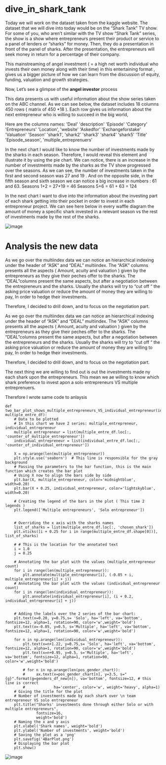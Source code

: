 # dive_in_shark_tank

Today we will work on the dataset taken from the kaggle website.
The dataset that we will dive into today would be on the “Shark Tank” TV show.
For some of you, who aren’t similar with the TV show “Shark Tank” series, the show is a show where entrepreneurs present their product or service to a panel of lenders or “sharks” for money. Then, they do a presentation in front of the panel of sharks. After the presentation, the entrepreneurs will seek money in return for a percentage of their company.

This mainstreaming of angel investment (  = a high net worth individual who invests their own money along with their time) in this entertaining format , gives us a bigger picture of how we can learn from the discussion of equity, funding, valuation and growth strategies.

Now, Let’s see a glimpse of the **angel investor** process

This data presents us with useful information about the show series taken on the ABC channel.
As we can see below, the dataset includes 18 columns 450 rows ( matrix of 450 *18 ). Each row gives us information about the next entrepreneur who is willing to succeed in the big world,


Here are the columns names:
'Deal'
'description'
 'Episode'
 'Category'
 'Entrepreneurs'
 'Location',
 'website' 
'Askedfor'
 'Exchangeforstake'
 'Valuation'
 'Season'
 'shark1', 'shark2' 'shark3' 'shark4' 'shark5'
 'Title'
 'Episode_season',
 'multiple_entreprenuers'







In the next chart I would like to know the number of investments made by the sharks in each season. Therefore, I would reveal this element and illustrate it by using  the pie chart.
We can notice, there is an increase in the number of investments made by the sharks as the TV show progressed over the seasons.
As we can see, the number of investments taken in the first and second season was 27 and 19 .
And on the opposite side, in the fifth season  and sixth season we can notice a big increase in numbers : 61 and 63.
Seasons 1+2  = 27+19 = 46
Seasons 5+6 = 61 + 63 = 124

In the next chart I want to dive into the information about the investing part of each shark getting into their pocket in order to invest in each entrepreneur project.
We can see here below in every waffle diagram the amount of money a specific shark invested in a relevant season vs the rest of investments made by the rest of the sharks.


![image](https://user-images.githubusercontent.com/28948369/234967869-da3aeb9b-3e4a-4710-9ff1-7a20b988f1ff.png)





# Analysis the new data 
As we go over the multiindex data we can notice an hierarchical indexing under the header of “ASK” and “DEAL” multiindex.
The “ASK” columns presents all the aspects ( Amount, acuity and valuation ) given by the entrepreneurs as they give their peches offer to the sharks.
The “DEAL”columns present the same aspects, but after a negotiation between the entrepreneurs and the sharks. Usually the sharks will try to “cut off “ the asking price valuation or reduce the amount of money they are willing to pay, In order to hedge their investments.

Therefore, I decided to drill down, and to focus on the negotiation part.

As we go over the multiindex data we can notice an hierarchical indexing under the header of “ASK” and “DEAL” multiindex.
The “ASK” columns presents all the aspects ( Amount, acuity and valuation ) given by the entrepreneurs as they give their peches offer to the sharks.
The “DEAL”columns present the same aspects, but after a negotiation between the entrepreneurs and the sharks. Usually the sharks will try to “cut off “ the asking price valuation or reduce the amount of money they are willing to pay, In order to hedge their investments.

Therefore, I decided to drill down, and to focus on the negotiation part.



The next thing we are willing to find out is out the investments made ny each shark upon the entrepreneurs. This mean we ae willing to know which shark preference to invest apon a solo entrepreneurs VS  multiple entreprenuers.

Therefore I wrote same code to anlaysis
```pyhton
def two_bar_plot_shows_multiple_entrepreneurs_VS_individual_entrepreneur(individual_entre_df, multiple_entre_df):
    # Data to be plotted
    # In this chart we have 2 series: multiple_entrepreneur, individual_entrepreneur
    multiple_entrepreneur = list(multiple_entre_df.loc[:, 'counter_of_multiple_entrepreneur'])
    individual_entrepreneur = list(individual_entre_df.loc[:, 'counter_of_individual_entrepreneur'])

    X = np.arange(len(multiple_entrepreneur))
    plt.style.use('seaborn')  # This line is responsible for the gray background
    # Passing the parameters to the bar function, this is the main function which creates the bar plot
    # Using X now to align the bars side by side
    plt.bar(X, multiple_entrepreneur, color='midnightblue', width=0.20)
    plt.bar(X + 0.25, individual_entrepreneur, color='lightskyblue', width=0.20)

    # Creating the legend of the bars in the plot ( This time 2 legends )
    plt.legend(['Multiple entrepreneurs', 'Solo entrepreneur'])


    # Overriding the x axis with the sharks names
    list_of_sharks = list(multiple_entre_df.loc[:, 'chosen_shark'])
    plt.xticks([i + 0.25 for i in range(multiple_entre_df.shape[0])], list_of_sharks)

    # # This is the location for the annotated text
    i = 1.0
    j = 0.25

    # Annotating the bar plot with the values (multiple_entrepreneur count)
    for i in range(len(multiple_entrepreneur)):
        plt.annotate(multiple_entrepreneur[i], (-0.05 + i, multiple_entrepreneur[i] + j))
    # Annotating the bar plot with the values (individual_entrepreneur count)
    for i in range(len(individual_entrepreneur)):
        plt.annotate(individual_entrepreneur[i], (i + 0.2, individual_entrepreneur[i] + j))


    # Adding the labels over the 2 series of the bar chart:
    plt.text(x=0.20, y=0.75,s= 'Solo', ha='left', va='bottom', fontsize=12, alpha=1, rotation=90, color='w',weight='bold')
    plt.text(x=-0.05, y=0.5, s='Multiple', ha='left', va='bottom', fontsize=12, alpha=1, rotation=90, color='w',weight='bold')

    for n in np.arange(len(individual_entrepreneur)):
        plt.text(x=n+1.22, y=0.75,s= 'Solo', ha='left', va='bottom', fontsize=12, alpha=1, rotation=90, color='w',weight='bold')
        plt.text(x=n+0.95, y=0.5, s='Multiple', ha='left', va='bottom', fontsize=12, alpha=1, rotation=90, color='w',weight='bold')

        # for n in np.arange(len(pos_gender_chart)):
        #     ax.text(x=pos_gender_chart[n], y=3.5, s="{g}".format(g=genders_df_new[n]), va='bottom', fontsize=12, # this line is correct
        #             ha='center', color='w', weight='heavy', alpha=1)
    # Giving the title for the plot
    # Number of investments made by each shark over \n team entrepreneur VS solo entrepreneur
    plt.title("Sharks' investments done through either Solo or with multiple entrepreneurs",
              fontsize=16,
              weight='bold')
    # Naming the x and y axis
    plt.xlabel('Shark names', weight='bold')
    plt.ylabel('Number of investments', weight='bold')
    # Saving the plot as a 'png'
    plt.savefig('4BarPlot.png')
    # Displaying the bar plot
    plt.show()
```


![image](https://user-images.githubusercontent.com/28948369/236793307-0a116837-577a-4398-abc6-d9108eb23819.png)




